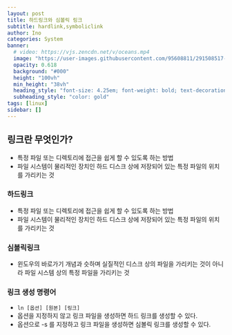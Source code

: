 ```yaml
---
layout: post
title: 하드링크와 심볼릭 링크
subtitle: hardlink,symboliclink
author: Ino
categories: System
banner:
  # video: https://vjs.zencdn.net/v/oceans.mp4
  image: "https://user-images.githubusercontent.com/95608811/291508517-1966009e-4c10-4089-a793-f3f778f31809.png"
  opacity: 0.618
  background: "#000"
  height: "100vh"
  min_height: "38vh"
  heading_style: "font-size: 4.25em; font-weight: bold; text-decoration: underline"
  subheading_style: "color: gold"
tags: [linux]
sidebar: []
---
```


## 링크란 무엇인가?     
- 특정 파일 또는 디렉토리에 접근을 쉽게 할 수 있도록 하는 방법    
- 파일 시스템이 물리적인 장치인 하드 디스크 상에 저장되어 있는 특정 파일의 위치를 가리키는 것     

### 하드링크
- 특정 파일 또는 디렉토리에 접근을 쉽게 할 수 있도록 하는 방법    
- 파일 시스템이 물리적인 장치인 하드 디스크 상에 저장되어 있는 특정 파일의 위치를 가리키는 것     

### 심볼릭링크    
- 윈도우의 바로가기 개념과 슷하며 실질적인 디스크 상의 파일을 가리키는 것이 아니라 파일 시스템 상의 특정 파일을 가리키는 것     

### 링크 생성 명령어    
- `ln [옵션] [원본] [링크]`   
- 옵션을 지정하지 않고 링크 파일을 생성하면 하드 링크를 생성할 수 있다.     
- 옵션으로 -s 를 지정하고 링크 파일을 생성하면 심볼릭 링크를 생성할 수 있다.    

